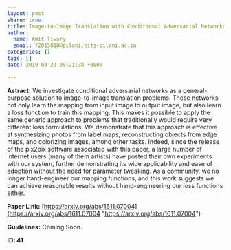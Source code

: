 ```yaml
---
layout: post
share: true
title: Image-to-Image Translation with Conditional Adversarial Networks
author:
  name: Amit Tiwary
  email: f2015818@pilani.bits-pilani.ac.in
categories: []
tags: []
date: 2019-03-23 09:21:38 +0000

---
```

**Astract:** We investigate conditional adversarial networks as a general-purpose solution to image-to-image translation problems. These networks not only learn the mapping from input image to output image, but also learn a loss function to train this mapping. This makes it possible to apply the same generic approach to problems that traditionally would require very different loss formulations. We demonstrate that this approach is effective at synthesizing photos from label maps, reconstructing objects from edge maps, and colorizing images, among other tasks. Indeed, since the release of the pix2pix software associated with this paper, a large number of internet users (many of them artists) have posted their own experiments with our system, further demonstrating its wide applicability and ease of adoption without the need for parameter tweaking. As a community, we no longer hand-engineer our mapping functions, and this work suggests we can achieve reasonable results without hand-engineering our loss functions either.

**Paper Link:** [https://arxiv.org/abs/1611.07004](https://arxiv.org/abs/1611.07004 "https://arxiv.org/abs/1611.07004")

**Guidelines:** Coming Soon.

**ID: 41**